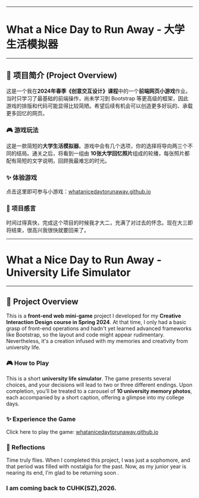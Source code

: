 -----

# What a Nice Day to Run Away - 大学生活模拟器

-----

## 🚀 项目简介 (Project Overview)

这是一个我在**2024年春季《创意交互设计》课程**中的一个**前端网页小游戏**作业。当时只学习了最基础的前端操作，尚未学习到 Bootstrap 等更高级的框架，因此游戏的排版和代码可能显得比较简陋。希望后续有机会可以创造更多好玩的、承载更多回忆的网页。

### 🎮 游戏玩法 

这是一款简短的**大学生活模拟器**。游戏中会有几个选项，你的选择将导向两三个不同的结局。通关之后，将看到一组由 **10张大学回忆照片**组成的轮播，每张照片都配有简短的文字说明，回顾我最难忘的时光。

### ✨ 体验游戏 

点击这里即可参与小游戏：[whatanicedaytorunaway.github.io](http://whatanicedaytorunaway.github.io)

### 💖 项目感言 

时间过得真快，完成这个项目的时候我才大二，充满了对过去的怀念。现在大三即将结束，很高兴我很快就要回来了。

-----

# What a Nice Day to Run Away - University Life Simulator

-----

## 🚀 Project Overview

This is a **front-end web mini-game** project I developed for my **Creative Interaction Design course in Spring 2024**. At that time, I only had a basic grasp of front-end operations and hadn't yet learned advanced frameworks like Bootstrap, so the layout and code might appear rudimentary. Nevertheless, it's a creation infused with my memories and creativity from university life.

### 🎮 How to Play

This is a short **university life simulator**. The game presents several choices, and your decisions will lead to two or three different endings. Upon completion, you'll be treated to a carousel of **10 university memory photos**, each accompanied by a short caption, offering a glimpse into my college days.

### ✨ Experience the Game

Click here to play the game: [whatanicedaytorunaway.github.io](http://whatanicedaytorunaway.github.io)

### 💖 Reflections

Time truly flies. When I completed this project, I was just a sophomore, and that period was filled with nostalgia for the past. Now, as my junior year is nearing its end, I'm glad to be returning soon .

### I am coming back to CUHK(SZ),2026.
